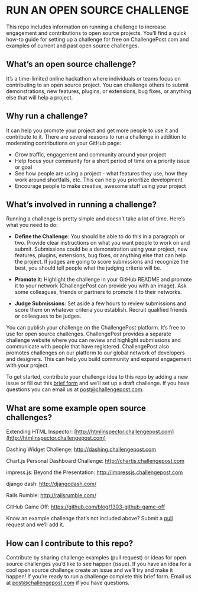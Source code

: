 # RUN AN OPEN SOURCE CHALLENGE

This repo includes information on running a challenge to increase engagement and contributions to open source projects. You’ll find a quick how-to guide for setting up a challenge for free on ChallengePost.com and examples of current and past open source challenges.

## What’s an open source challenge?

It’s a time-limited online hackathon where individuals or teams focus on contributing to an open source project. You can challenge others to submit demonstrations, new features, plugins, or extensions, bug fixes, or anything else that will help a project.

## Why run a challenge?

It can help you promote your project and get more people to use it and contribute to it. There are several reasons to run a challenge in addition to moderating contributions on your GitHub page:

- Grow traffic, engagement and community around your project
- Help focus your community for a short period of time on a priority issue or goal
- See how people are using a project - what features they use, how they work around shortfalls, etc. This can help you prioritize development
- Encourage people to make creative, awesome stuff using your project

## What’s involved in running a challenge?

Running a challenge is pretty simple and doesn’t take a lot of time. Here’s what you need to do:

- **Define the Challenge**: You should be able to do this in a paragraph or two. Provide clear instructions on what you want people to work on and submit. Submissions could be a demonstration using your project, new features, plugins, extensions, bug fixes, or anything else that can help the project. If judges are going to score submissions and recognize the best, you should tell people what the judging criteria will be.

- **Promote it**: Highlight the challenge in your GitHub README and promote it to your network (ChallengePost can provide you with an image). Ask some colleagues, friends or partners to promote it to their networks.

- **Judge Submissions**: Set aside a few hours to review submissions and score them on whatever criteria you establish. Recruit qualified friends or colleagues to be judges.

You can  publish your challenge on the ChallengePost platform. It’s free to use for open source challenges. ChallengePost provides a separate challenge website where you can review and highlight submissions and communicate with people that have registered. ChallengePost also promotes challenges on our platform to our global network of developers and designers. This can help you build community and expand engagement with your project.

 To get started, contribute your challenge idea to this repo by adding a new issue or fill out this [brief form](https://docs.google.com/a/challengepost.com/forms/d/1uM_3ALxahpFzgasCOVlXQdMHRNdKYeDD-vpLDFnU7-s/viewform) and we’ll set up a draft challenge. If you have questions you can email us at post@challengepost.com.

## What are some example open source challenges?

Extending HTML Inspector: [http://htmlinspector.challengepost.com](http://htmlinspector.challengepost.com)

Dashing Widget Challenge: http://dashing.challengepost.com

Chart.js Personal Dashboard Challenge: http://chartjs.challengepost.com

impress.js: Beyond the Presentation: http://impressjs.challengepost.com

django dash: http://djangodash.com/

Rails Rumble: http://railsrumble.com/

GitHub Game Off: https://github.com/blog/1303-github-game-off

 Know an example challenge that’s not included above? Submit a [pull](https://github.com/challengepost/opensource-challenges/pulls) request and we’ll add it.

## How can I contribute to this repo?

 Contribute by sharing challenge examples (pull request) or ideas for open source challenges you’d like to see happen (issue). If you have an idea for a cool open source challenge create an issue and we’ll try and make it happen! If you’re ready to run a challenge complete this brief form. Email us at post@challengepost.com if you have questions.

